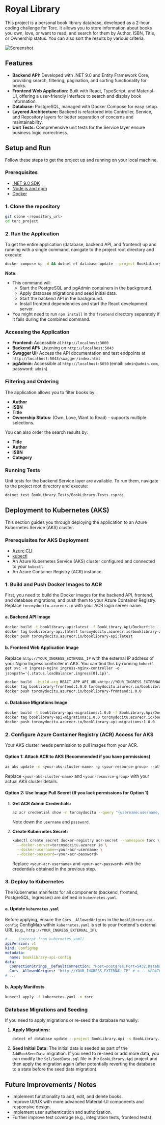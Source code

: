 # Royal Library

This project is a personal book library database, developed as a 2-hour coding challenge for Torc. It allows you to store information about books you own, love, or want to read, and search for them by Author, ISBN, Title, or Ownership status. You can also sort the results by various criteria.

![Screenshot](./screenshot.png)

## Features

- **Backend API:** Developed with .NET 9.0 and Entity Framework Core, providing search, filtering, pagination, and sorting functionality for books.
- **Frontend Web Application:** Built with React, TypeScript, and Material-UI, offering a user-friendly interface to search and display book information.
- **Database:** PostgreSQL, managed with Docker Compose for easy setup.
- **Layered Architecture:** Backend is refactored into Controller, Service, and Repository layers for better separation of concerns and maintainability.
- **Unit Tests:** Comprehensive unit tests for the Service layer ensure business logic correctness.

## Setup and Run

Follow these steps to get the project up and running on your local machine.

### Prerequisites

- [.NET 9.0 SDK](https://dotnet.microsoft.com/download/dotnet/9.0)
- [Node.js and npm](https://nodejs.org/)
- [Docker](https://www.docker.com/get-started)

### 1. Clone the repository

```bash
git clone <repository_url>
cd torc_project
```

### 2. Run the Application

To get the entire application (database, backend API, and frontend) up and running with a single command, navigate to the project root directory and execute:

```bash
docker compose up -d && dotnet ef database update --project BookLibrary.Api -s BookLibrary.Api && dotnet run --project BookLibrary.Api & cd frontend && npm install && npm start
```

**Note:**
*   This command will:
    *   Start the PostgreSQL and pgAdmin containers in the background.
    *   Apply database migrations and seed initial data.
    *   Start the backend API in the background.
    *   Install frontend dependencies and start the React development server.
*   You might need to run `npm install` in the `frontend` directory separately if it fails during the combined command.

### Accessing the Application

*   **Frontend:** Accessible at `http://localhost:3000`
*   **Backend API:** Listening on `http://localhost:5043`
*   **Swagger UI:** Access the API documentation and test endpoints at `http://localhost:5043/swagger/index.html`
*   **pgAdmin:** Accessible at `http://localhost:5050` (email: `admin@admin.com`, password: `admin`).

### Filtering and Ordering

The application allows you to filter books by:
-   **Author**
-   **ISBN**
-   **Title**
-   **Ownership Status:** (Own, Love, Want to Read) - supports multiple selections.

You can also order the search results by:
-   **Title**
-   **Author**
-   **ISBN**
-   **Category**

### Running Tests

Unit tests for the backend Service layer are available. To run them, navigate to the project root directory and execute:

```bash
dotnet test BookLibrary.Tests/BookLibrary.Tests.csproj
```

## Deployment to Kubernetes (AKS)

This section guides you through deploying the application to an Azure Kubernetes Service (AKS) cluster.

### Prerequisites for AKS Deployment

*   [Azure CLI](https://docs.microsoft.com/en-us/cli/azure/install-azure-cli)
*   [kubectl](https://kubernetes.io/docs/tasks/tools/install-kubectl/)
*   An Azure Kubernetes Service (AKS) cluster configured and connected to your `kubectl`.
*   An Azure Container Registry (ACR) instance.

### 1. Build and Push Docker Images to ACR

First, you need to build the Docker images for the backend API, frontend, and database migrations, and push them to your Azure Container Registry. Replace `torcmydocitu.azurecr.io` with your ACR login server name.

#### a. Backend API Image

```bash
docker build -t booklibrary-api:latest -f BookLibrary.Api/Dockerfile .
docker tag booklibrary-api:latest torcmydocitu.azurecr.io/booklibrary-api:latest
docker push torcmydocitu.azurecr.io/booklibrary-api:latest
```

#### b. Frontend Web Application Image

Replace `http://YOUR_INGRESS_EXTERNAL_IP` with the external IP address of your Nginx Ingress controller in AKS. You can find this by running `kubectl get svc -n ingress-nginx ingress-nginx-controller -o jsonpath='{.status.loadBalancer.ingress[0].ip}'`.

```bash
docker build --build-arg REACT_APP_API_URL=http://YOUR_INGRESS_EXTERNAL_IP -t booklibrary-frontend:1.0.0 -f frontend/Dockerfile .
docker tag booklibrary-frontend:1.0.0 torcmydocitu.azurecr.io/booklibrary-frontend:1.0.0
docker push torcmydocitu.azurecr.io/booklibrary-frontend:1.0.0
```

#### c. Database Migrations Image

```bash
docker build -t booklibrary-api-migrations:1.0.0 -f BookLibrary.Api/Dockerfile.Migrations .
docker tag booklibrary-api-migrations:1.0.0 torcmydocitu.azurecr.io/booklibrary-api-migrations:1.0.0
docker push torcmydocitu.azurecr.io/booklibrary-api-migrations:1.0.0
```

### 2. Configure Azure Container Registry (ACR) Access for AKS

Your AKS cluster needs permission to pull images from your ACR.

#### Option 1: Attach ACR to AKS (Recommended if you have permissions)

```bash
az aks update -n <your-aks-cluster-name> -g <your-resource-group> --attach-acr torcmydocitu.azurecr.io
```
Replace `<your-aks-cluster-name>` and `<your-resource-group>` with your actual AKS cluster details.

#### Option 2: Use Image Pull Secret (If you lack permissions for Option 1)

1.  **Get ACR Admin Credentials:**
    ```bash
    az acr credential show -n torcmydocitu --query "{username:username, password:passwords[0].value}"
    ```
    Note down the `username` and `password`.

2.  **Create Kubernetes Secret:**
    ```bash
    kubectl create secret docker-registry acr-secret --namespace torc \
      --docker-server=torcmydocitu.azurecr.io \
      --docker-username=<your-acr-username> \
      --docker-password=<your-acr-password>
    ```
    Replace `<your-acr-username>` and `<your-acr-password>` with the credentials obtained in the previous step.

### 3. Deploy to Kubernetes

The Kubernetes manifests for all components (backend, frontend, PostgreSQL, Ingresses) are defined in `kubernetes.yaml`.

#### a. Update `kubernetes.yaml`

Before applying, ensure the `Cors__AllowedOrigins` in the `booklibrary-api-config` ConfigMap within `kubernetes.yaml` is set to your frontend's external URL (e.g., `http://YOUR_INGRESS_EXTERNAL_IP`).

```yaml
# ... (excerpt from kubernetes.yaml)
apiVersion: v1
kind: ConfigMap
metadata:
  name: booklibrary-api-config
data:
  ConnectionStrings__DefaultConnection: "Host=postgres;Port=5432;Database=booklibrary;Username=postgres;Password=postgres"
  Cors__AllowedOrigins: "http://YOUR_INGRESS_EXTERNAL_IP" # <--- UPDATE THIS LINE
# ...
```

#### b. Apply Manifests

```bash
kubectl apply -f kubernetes.yaml -n torc
```

### Database Migrations and Seeding

If you need to apply migrations or re-seed the database manually:

1.  **Apply Migrations:**
    ```bash
    dotnet ef database update --project BookLibrary.Api -s BookLibrary.Api
    ```
2.  **Seed Initial Data:** The initial data is seeded as part of the `AddBookSeedData` migration. If you need to re-seed or add more data, you can modify the `Sql/SeedData.sql` file in the `BookLibrary.Api` project and then apply the migration again (after potentially reverting the database to a state before the seed data migration).

## Future Improvements / Notes

- Implement functionality to add, edit, and delete books.
- Improve UI/UX with more advanced Material-UI components and responsive design.
- Implement user authentication and authorization.
- Further improve test coverage (e.g., integration tests, frontend tests).